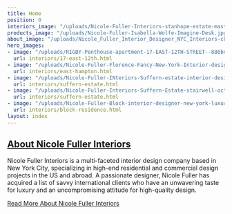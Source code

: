 ```yaml
---
title: Home
position: 0
interiors_image: "/uploads/Nicole-Fuller-Interiors-stanhope-estate-master-bathroom-wood-marble-tub.jpg"
products_image: "/uploads/Nicole-Fuller-Isabella-Wolfe-Imagine-Desk.jpg"
about_image: "/uploads/Nicole_Fuller_Interior_Designer_NYC_Interiors-c05997.jpg"
hero_images:
- image: "/uploads/RIGBY-Penthouse-apartment-17-EAST-12TH-STREET--886bdb.jpg"
  url: interiors/17-east-12th.html
- image: "/uploads/Nicole-Fuller-Florence-Fancy-New-York-Interior-designer-luxury-retail-design-c58ca7.jpg"
  url: interiors/east-hampton.html
- image: "/uploads/Nicole-Fuller-INteriors-Suffern-estate-interior-design-fornasetti-wallpaper-kitchen.jpg"
  url: interiors/suffern-estate.html
- image: "/uploads/Nicole-Fuller-Interiors-Suffern-Estate-stairwell-octagon-dome-purple-chandeliers.jpg"
  url: interiors/suffern-estate.html
- image: "/uploads/Nicole-Fuller-Block-interior-designer-new-york-luxury-penthouse-design.jpg"
  url: interiors/block-residence.html
layout: index
---
```


## [About Nicole Fuller Interiors](/about/)
Nicole Fuller Interiors is a multi-faceted interior design company based in New York City, specializing in high-end residential and commercial design projects in the US and abroad. A passionate designer, Nicole Fuller has acquired a list of savvy international clients who have an unwavering taste for luxury and an uncompromising attitude for high-quality design.

[Read More About Nicole Fuller Interiors](/about/)
